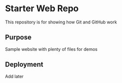 # Starter Web Repo

This repository is for showing how Git and GitHub work

## Purpose

Sample website with plenty of files for demos

## Deployment
Add later
